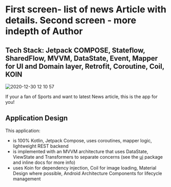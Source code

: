 # First screen- list of news Article with details. Second screen - more indepth of Author
## Tech Stack: Jetpack COMPOSE, Stateflow, SharedFlow, MVVM, DataState, Event, Mapper for UI and Domain layer, Retrofit, Coroutine, Coil, KOIN

![2020-12-30 12 10 57](https://user-images.githubusercontent.com/299434/103378717-1ef83700-4a98-11eb-97c1-a3ffd1238208.gif)

If your a fan of Sports and want to latest News article, this is the app for you!

## Application Design
This application:
* is 100% Kotlin, Jetpack Compose, uses coroutines, mapper logic, lightweight REST backend
* is implemented with an MVVM architecture that uses DataState, ViewState and Transformers to separate concerns (see the [ui](https://github.com/TheAthleticInterview/android/tree/develop/app/src/main/java/com/theathletic/interview/ui) package and inline docs for more info)
* uses Koin for dependency injection, Coil for image loading, Material Design where possible, Android Architecture Components for lifecycle management


